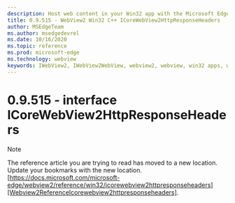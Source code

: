 ```yaml
---
description: Host web content in your Win32 app with the Microsoft Edge WebView2 control
title: 0.9.515 - WebView2 Win32 C++ ICoreWebView2HttpResponseHeaders
author: MSEdgeTeam
ms.author: msedgedevrel
ms.date: 10/16/2020
ms.topic: reference
ms.prod: microsoft-edge
ms.technology: webview
keywords: IWebView2, IWebView2WebView, webview2, webview, win32 apps, win32, edge, ICoreWebView2, ICoreWebView2Controller, browser control, edge html
---
```


# 0.9.515 - interface ICoreWebView2HttpResponseHeaders 

> [!NOTE]
> The reference article you are trying to read has moved to a new location.  
> Update your bookmarks with the new location.  
> [https://docs.microsoft.com/microsoft-edge/webview2/reference/win32/icorewebview2httpresponseheaders][Webview2ReferenceIcorewebview2httpresponseheaders].  

[Webview2ReferenceIcorewebview2httpresponseheaders]: /microsoft-edge/webview2/reference/win32/icorewebview2httpresponseheaders "interface ICoreWebView2HttpResponseHeaders | Microsoft Docs"
